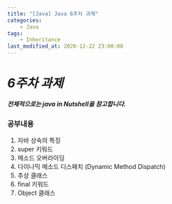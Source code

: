 ```yaml
---
title: "[Java] Java 6주차 과제"
categories:
    - Java
tags:
    - Inheritance
last_modified_at: 2020-12-22 23:00:00
---
```

# *6주차 과제*

***전체적으로는 java in Nutshell을 참고합니다.***
### 공부내용  <br>

1. 자바 상속의 특징
2. super 키워드
3. 메소드 오버라이딩
4. 다이나믹 메소드 디스패치 (Dynamic Method Dispatch)
5. 추상 클래스
6. final 키워드
7. Object 클래스